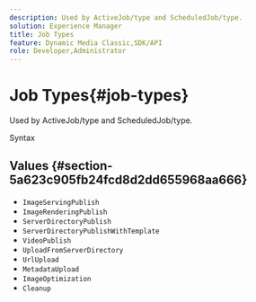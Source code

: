 ```yaml
---
description: Used by ActiveJob/type and ScheduledJob/type.
solution: Experience Manager
title: Job Types
feature: Dynamic Media Classic,SDK/API
role: Developer,Administrator
---
```


# Job Types{#job-types}

Used by ActiveJob/type and ScheduledJob/type.

 Syntax 

## Values {#section-5a623c905fb24fcd8d2dd655968aa666}

* `ImageServingPublish`
* `ImageRenderingPublish`
* `ServerDirectoryPublish`
* `ServerDirectoryPublishWithTemplate`
* `VideoPublish`
* `UploadFromServerDirectory`
* `UrlUpload`
* `MetadataUpload`
* `ImageOptimization`
* `Cleanup`

